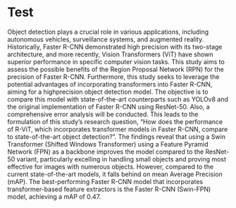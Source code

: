 # Test
Object detection plays a crucial role in various applications, including autonomous vehicles, surveillance systems, and augmented reality. Historically, Faster R-CNN demonstrated high precision with its two-stage architecture, and more recently, Vision Transformers (ViT) have shown superior performance in specific computer vision tasks. This study aims to assess the possible benefits of the Region Proposal Network (RPN) for the precision of Faster R-CNN. Furthermore, this study seeks to leverage the potential advantages of incorporating transformers into Faster R-CNN, aiming for a highprecision object detection model. The objective is to compare this model with state-of-the-art counterparts such as YOLOv8 and the original implementation of Faster R-CNN using ResNet-50. Also, a comprehensive error analysis will be conducted. This leads to the formulation of this study’s research question, “How does the performance of R-ViT, which incorporates transformer models in Faster R-CNN, compare to state-of-the-art object detection?”. The findings reveal that using a Swin Transformer (Shifted Windows Transformer) using a Feature Pyramid Network (FPN) as a backbone improves the model compared to the ResNet-50 variant, particularly excelling in handling small objects and proving most effective for images with numerous objects. However, compared to the current state-of-the-art models, it falls behind on mean Average Precision (mAP). The best-performing Faster R-CNN model that incorporates transformer-based feature extractors is the Faster R-CNN (Swin-FPN) model, achieving a mAP of 0.47.

